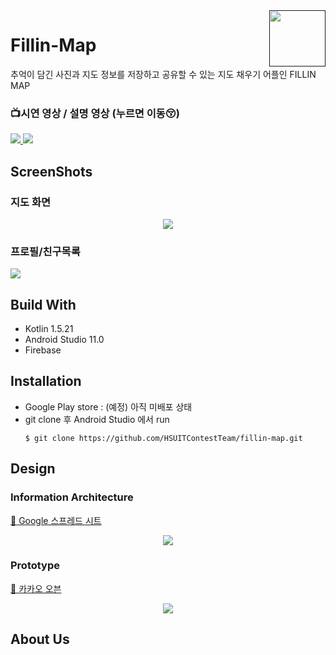 <a href="">
    <img src="https://user-images.githubusercontent.com/67352902/134118053-5c33741c-694a-4008-87d1-a5afe0b979eb.png" align="right" height="90" />
</a>

# Fillin-Map

추억이 담긴 사진과 지도 정보를 저장하고 공유할 수 있는 지도 채우기 어플인 FILLIN MAP
### :tv:시연 영상 / 설명 영상 (누르면 이동😚)
<a href="https://youtu.be/bkH-0xRsxOM">
    <img src="http://img.youtube.com/vi/bkH-0xRsxOM/0.jpg"/>
</a>
<a href="https://youtu.be/R4jrzsnGyE0">
    <img src="http://img.youtube.com/vi/R4jrzsnGyE0/0.jpg"/>
</a>


## ScreenShots

### 지도 화면
<p align="center">
<img src="https://user-images.githubusercontent.com/67352902/134122409-953b8ded-3d34-4eb0-9b63-bed2c9790f8e.png"></p>

### 프로필/친구목록
<img src="https://user-images.githubusercontent.com/67352902/134123123-2ad4c3c5-6f71-45ef-b318-291d843a37ee.png"></p>


## Build With

- Kotlin 1.5.21
- Android Studio 11.0
- Firebase


## Installation

- Google Play store : (예정) 아직 미배포 상태
- git clone 후 Android Studio 에서 run
	```shell
	$ git clone https://github.com/HSUITContestTeam/fillin-map.git
	```


## Design

### Information Architecture
[:link: Google 스프레드 시트](https://docs.google.com/spreadsheets/d/1Rpa0oGXCNZ_0timZmMJ-p79qE4Y-RbT6AmciDuoZh9w/edit?usp=sharing)

<p align="center">
<img src="https://user-images.githubusercontent.com/67352902/124473825-bdb07800-ddda-11eb-9749-c7befae8fc5e.jpg"></p>


### Prototype

[:link: 카카오 오븐](https://ovenapp.io/view/PR2x8dVfWWEm1j91vHb98Fg22YqnQ8PD/hk2fZ)
<p align="center">
<img src="https://user-images.githubusercontent.com/67352902/134116671-c5743862-693d-4bbc-bf93-7284732ff8c5.png"></p>


## About Us
